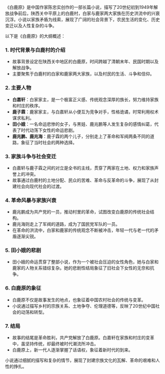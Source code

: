《白鹿原》是中国作家陈忠实创作的一部长篇小说，描写了20世纪初到1949年解放战争前后，陕西关中平原上的白鹿村，白家与鹿家两大家族在历史洪流中的兴衰沉浮。小说以家族矛盾为线索，展现了广阔的社会背景下，农民生活的变化、历史变迁以及人性复杂的斗争。

以下是《白鹿原》的大纲概述：

### 1. **时代背景与白鹿村的介绍**
- 故事背景设定在陕西关中地区的白鹿原，时间跨越了清朝末年、民国时期以及解放战争。
- 主要聚焦于白鹿村的白家和鹿家两大家族，以及村民的生活、斗争和信仰。
  
### 2. **主要人物**
- **白嘉轩**：白家家主，是一个极富正义感、传统观念深厚的族长，努力维持家族和村庄的秩序。
- **鹿子霖**：鹿家家主，与白嘉轩从小便互为竞争对手，性格诡谲，时常利用权术谋求私利。
- **田小娥**：一名命运悲惨的女子，与黑娃、鹿兆鹏等人发生复杂的感情纠葛，代表了时代动荡下女性的命运悲剧。
- **鹿兆鹏、鹿兆海**：鹿子霖的两个儿子，分别走上了革命和军阀两条不同的道路，象征了当时社会的两种选择。

### 3. **家族斗争与社会变迁**
- 白嘉轩与鹿子霖之间的对立是全书的主线，贯穿了两家在土地、权力和家族声誉上的冲突。
- 故事通过白鹿村的土地分配、民众的苦难、革命与反革命的斗争，展现了从封建社会向现代社会的过渡。
  
### 4. **革命风暴与家族兴衰**
- 鹿兆鹏成为共产党的一员，推动村里的革命，试图改变白鹿原的传统社会结构。
- 鹿兆海则走上了军阀的道路，成为了国民党军队的一员。
- 在革命的洪流中，白家和鹿家的传统观念不断被冲击，年轻一代与老一代的矛盾逐渐尖锐。

### 5. **田小娥的悲剧**
- 田小娥的命运贯穿了整部小说，作为一个被社会压迫的女性角色，她与白家和鹿家的人物关系错综复杂。她的悲剧性结局象征了旧社会下女性的无奈和抗争。

### 6. **白鹿原的象征**
- 白鹿原不仅是故事发生的地点，也象征着中国农村社会的传统与变革。
- 小说通过描写乡村的宗族关系、土地争夺、伦理道德等，反映了20世纪中国社会的动荡和转型。

### 7. **结局**
- 故事的结尾是革命胜利，共产党解放了白鹿原。白嘉轩在家族和村庄的变革中，虽坚持传统，却最终被时代潮流所冲击。
- 白鹿原上，新一代人逐渐掌握了话语权，象征着新时代的到来。

小说通过细腻的描写和复杂的情节，展现了封建宗族文化的瓦解、革命的艰难和人性的挣扎。